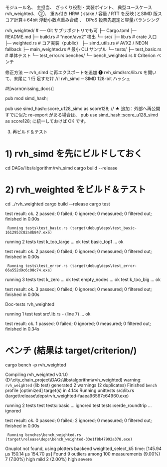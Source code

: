 モジュール名、	主担当、	ざっくり役割・実装ポイント、	典型ユースケース
rvh_weighted、	②、	重み付き HRW ( stake / 容量 / RTT を反映 )とSIMD 版スコア計算＋64bit 浮動小数点重み合成	、　DPoS 投票先選定と容量バランシング

rvh_weighted/                       # ── Git サブリポジトリでも可
├─ Cargo.toml
├─ README.md
├─ build.rs                         # “neon/avx2” 検出
└─ src/
   ├─ lib.rs                        # crate 入口
   ├─ weighted.rs                   # コア実装（public）
   ├─ simd_utils.rs                 # AVX2 / NEON fallback
   ├─ main_weighted.rs              # 最小 CLI サンプル
   └─ tests/
      ├─ test_basic.rs              # 単体テスト
      └─ test_error.rs
benches/
└─ bench_weighted.rs                # Criterion ベンチ


修正方法 — rvh_simd に再エクスポートを追加
❶ rvh_simd/src/lib.rs を開いて、末尾に 1 行 足すだけ
//! rvh_simd  ─ SIMD 128-bit ハッシュ

#![warn(missing_docs)]

pub mod simd_hash;

pub use simd_hash::score_u128_simd as score128;   // ★ 追加：外部へ再公開
すでに似た re-export がある場合は、
pub use simd_hash::score_u128_simd as score128; に統一しておけば OK です。


3. 再ビルド＆テスト
# 1) rvh_simd を先にビルドしておく
cd DAGs/libs/algorithm/rvh_simd
cargo build --release

# 2) rvh_weighted をビルド＆テスト
cd ../rvh_weighted
cargo build --release
cargo test


test result: ok. 2 passed; 0 failed; 0 ignored; 0 measured; 0 filtered out; finished in 0.00s

     Running tests\test_basic.rs (target\debug\deps\test_basic-1612953c82a8b847.exe)

running 2 tests
test k_too_large ... ok
test basic_top1 ... ok

test result: ok. 2 passed; 0 failed; 0 ignored; 0 measured; 0 filtered out; finished in 0.00s

     Running tests\test_error.rs (target\debug\deps\test_error-66a552d9c6c08c74.exe)

running 3 tests
test k_zero ... ok
test empty_nodes ... ok
test k_too_big ... ok

test result: ok. 3 passed; 0 failed; 0 ignored; 0 measured; 0 filtered out; finished in 0.00s

   Doc-tests rvh_weighted

running 1 test
test src\lib.rs - (line 7) ... ok

test result: ok. 1 passed; 0 failed; 0 ignored; 0 measured; 0 filtered out; finished in 0.34s


# ベンチ (結果は target/criterion/)
cargo bench -p rvh_weighted


Compiling rvh_weighted v0.1.0 (D:\city_chain_project\DAGs\libs\algorithm\rvh_weighted)
warning: `rvh_weighted` (lib test) generated 2 warnings (2 duplicates)
    Finished `bench` profile [optimized] target(s) in 4.14s
     Running unittests src\lib.rs (target\release\deps\rvh_weighted-faaea96567c64960.exe)

running 2 tests
test tests::basic ... ignored
test tests::serde_roundtrip ... ignored

test result: ok. 0 passed; 0 failed; 2 ignored; 0 measured; 0 filtered out; finished in 0.00s

     Running benches\bench_weighted.rs (target\release\deps\bench_weighted-33e1f8b47992a378.exe)
Gnuplot not found, using plotters backend
weighted_select_k5      time:   [145.94 µs 150.14 µs 154.70 µs]
Found 9 outliers among 100 measurements (9.00%)
  7 (7.00%) high mild
  2 (2.00%) high severe
